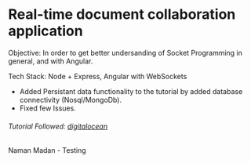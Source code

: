 # Real-time document collaboration application

Objective: In order to get better undersanding of Socket Programming in general, and with Angular.

Tech Stack: Node + Express, Angular with WebSockets

 + Added Persistant data functionality to the tutorial by added database connectivity (Nosql/MongoDb).
 + Fixed few Issues.
 
###### Tutorial Followed: [digitalocean](https://www.digitalocean.com/community/tutorials/angular-socket-io)

Naman Madan - Testing

